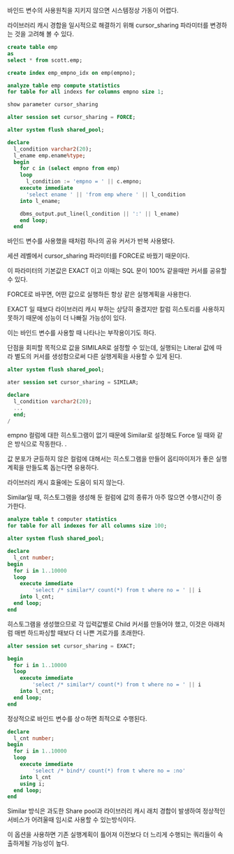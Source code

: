 바인드 변수의 사용원칙을 지키지 않으면 시스템정상 가동이 어렵다.

라이브러리 캐시 경합을 일시적으로 해결하기 위해 cursor_sharing 파라미터를 변경하는 것을 고려해 볼 수 있다.

```sql
create table emp
as
select * from scott.emp;

create index emp_empno_idx on emp(empno);

analyze table emp compute statistics
for table for all indexs for columns empno size 1;

show parameter cursor_sharing

alter session set cursor_sharing = FORCE;

alter system flush shared_pool;

declare
  l_condition varchar2(20);
  l_ename emp.ename%type;
  begin
    for c in (select empno from emp)
    loop
      l_condition := 'empno = ' || c.empno;
    execute immediate
      'select ename ' || 'from emp where ' || l_condition
    into l_ename;

    dbms_output.put_line(l_condition || ':' || l_ename)
    end loop;
  end
```

바인드 변수를 사용했을 때처럼 하나의 공유 커서가 반복 사용됐다.

세션 레벨에서 cursor_sharing 파라미터를 FORCE로 바꿨기 때문이다.

이 파라미터의 기본값은 EXACT 이고 이때는 SQL 문이 100% 같을때만 커서를 공유할 수 있다.

FORCE로 바꾸면, 어떤 값으로 실행하든 항상 같은 실행계획을 사용한다.

EXACT 일 때보다 라이브러리 캐시 부하는 상당히 줄겠지만 칼럼 히스토리를 사용하지 못하기 때문에 성능이 더 나빠질 가능성이 있다.

이는 바인드 변수를 사용할 때 나타나는 부작용이기도 하다.

단점을 회피할 목적으로 값을 SIMILAR로 설정할 수 있는데, 실행되는 Literal 값에 따라 별도의 커서를 생성함으로써 다른 실행게획을 사용할 수 있게 된다.

```sql
alter system flush shared_pool;

ater session set cursor_sharing = SIMILAR;

declare
  l_condition varchar2(20);
  ...
  end;
/
```

empno 컬럼에 대한 히스토그램이 없기 때문에 Similar로 설정해도 Force 일 때와 같은 방식으로 작동한다.
.

값 분포가 균등하지 않은 컬럼에 대해서는 히스토그램을 만들어 옵티마이저가 좋은 실행계획을 만들도록 돕는다면 유용하다.

라이브러리 캐시 효율에는 도움이 되지 않는다.

Similar일 때, 히스토그램을 생성해 둔 컬럼에 값의 종류가 아주 많으면 수행시간이 증가한다.

```sql
analyze table t computer statistics
for table for all indexes for all columns size 100;

alter system flush shared_pool;

declare
  l_cnt number;
begin
  for i in 1..10000
  loop
    execute immediate
        'select /* similar*/ count(*) from t where no = ' || i
    into l_cnt;
  end loop;
end
```

히스토그램을 생성했으므로 각 입력값별로 Child 커서를 만들어야 했고, 이것은 아래처럼 매번 하드파싱할 때보다 더 나쁜 겨로가를 초래한다.

```sql
alter session set cursor_sharing = EXACT;

begin
  for i in 1..10000
  loop
    execute immediate
        'select /* similar*/ count(*) from t where no = ' || i
    into l_cnt;
  end loop;
end

```

정상적으로 바인드 변수를 상ㅇ하면 최적으로 수행된다.

```sql
declare
  l_cnt number;
begin
  for i in 1..10000
  loop
    execute immediate
        'select /* bind*/ count(*) from t where no = :no'
    into l_cnt
    using i;
  end loop;
end

```

Similar 방식은 과도한 Share pool과 라이브러리 캐시 래치 경합이 발생하여 정상적인 서비스가 어려울때 임시로 사용할 수 있는방식이다.

이 옵션을 사용하면 기존 실행계획이 틀어져 이전보다 더 느리게 수행되는 쿼리들이 속출하게될 가능성이 높다.
